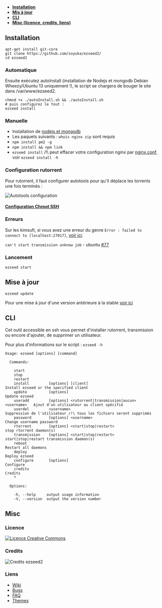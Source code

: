  - **[Installation](#installation)**
 - **[Mis à jour](#mise-%C3%A0-jour)**
 - **[CLI](#cli)**
 - **[Misc (licence, credits, liens)](#misc)**

## Installation

```
apt-get install git-core
git clone https://github.com/soyuka/ezseed2/
cd ezseed2
```

### Automatique

Ensuite exécutez autoInstall (installation de Nodejs et mongodb Debian Wheezy/Ubuntu 13 uniquement !), le script se chargera de bouger le site dans /var/www/ezseed2.

```
chmod +x ./autoInstall.sh && ./autoInstall.sh
# puis configurez le tout :
ezseed install
```

### Manuelle

 - Installation de [nodejs et mongodb](https://github.com/soyuka/ezseed2/wiki/Installation-manuelle-des-d%C3%A9pendances-sous-Debian)
 - Les paquets suivants : `whois nginx zip` sont requis
 - `npm install pm2 -g`
 - `npm install && npm link`
 - `ezseed install`
   /!\ peut effacer votre configuration nginx par [nginx.conf](https://github.com/soyuka/ezseed2/blob/master/scripts/nginx.conf), voir `ezseed install -h`

### Configuration rutorrent
Pour rutorrent, il faut configurer autotools pour qu'il déplace les torrents une fois terminés :

![Autotools configuration](http://www.zupmage.eu/i/hpRER83cvG.png)

#### [Configuration Chroot SSH](https://github.com/soyuka/ezseed2/wiki/Chroot-utilisateurs)

### Erreurs

Sur les kimsufi, si vous avez une erreur du genre `Error : failed to connect to [localhost:27017]`, [voir ici](https://github.com/soyuka/ezseed2/wiki/Erreur-MongoDB-chez-OVH-%28&Kimsufi%29).

`can't start transmission unknow job` - ubuntu [#77](https://github.com/soyuka/ezseed2/issues/77)

### Lancement
```
ezseed start
```

## Mise à jour
```
ezseed update
```

Pour une mise à jour d'une version antérieure à la stable [voir ici](https://github.com/soyuka/ezseed2/wiki/Mise-%C3%A0-jour-depuis-une-version-ant%C3%A9rieure)

## CLI

Cet outil accessible en ssh vous permet d'installer rutorrent, transmission ou encore d'ajouter, de supprimer un utilisateur.

Pour plus d'informations sur le script :
`ezseed -h`
```
Usage: ezseed [options] [command]

  Commands:

    start
    stop
    restart
    install         [options] [client]                                    Install ezseed or the specified client
    update          [options]                                             Update ezseed
    useradd         [options] <rutorrent|transmission|aucun> <username>   Ajout d'un utilisateur au client spécifié
    userdel         <username>                                            Suppression de l'utilisateur /!\ tous les fichiers seront supprimés
    password        [options] <username>                                  Change username password
    rtorrent        [options] <start|stop|restart>                        stop rtorrent daemon(s)
    transmission    [options] <start|stop|restart>                        start|stop|restart transmission daemon(s)
    reboot                                                                Restart all daemons
    deploy                                                                Deploy ezseed
    configure       [options]                                             Configure
    credits                                                               Credits
    *

  Options:

    -h, --help     output usage information
    -V, --version  output the version number
```

## Misc

### Licence

[![Licence Creative Commons](http://i.creativecommons.org/l/by-nc-sa/3.0/80x15.png)](https://github.com/soyuka/ezseed2/blob/develop/LICENCE.md) 

### Credits

![Credits ezseed2](http://www.zupmage.eu/i/KgO87SJzpu.png)

### Liens

* [Wiki](https://github.com/soyuka/ezseed2/wiki)
* [Bugs](https://github.com/soyuka/ezseed2/issues)
* [FAQ](https://github.com/soyuka/ezseed2/wiki/FAQ)
* [Themes](https://github.com/soyuka/ezseed2/wiki/Themes)

